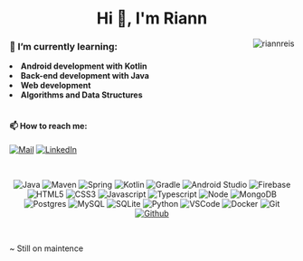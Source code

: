 <h1 align="center">Hi 👋, I'm Riann</h1>

<div><img align="right" src="https://github-readme-stats.vercel.app/api/top-langs?username=riannreis&show_icons=true&theme=transparent&locale=en&layout=compact" alt="riannreis" /></div>


<div>
 <h3> 🌱 I’m currently learning: </h3
   <ul>
    <li><b>Android development with Kotlin</b></li>
    <li><b>Back-end development with Java</b></li>
    <li><b>Web development</b></li>
    <li><b>Algorithms and Data Structures</b></li>
   </ul>
   
 
<br />

#### 📫 How to reach me:

[![Mail](https://img.shields.io/badge/Mail-black?style=flat-square&logo=gmail)](mailto:ooriannsilva@gmail.com)
[![LinkedIn](https://img.shields.io/badge/LinkedIn-black?style=flat-square&logo=linkedIn&logoColor=0073B1)](https://www.linkedin.com/in/riann-dos-reis-4b7507282/)

<br />
<div align="center">

![Java](https://img.shields.io/badge/Java-black?style=flat-square&logo=oracle&logoColor=E42C2E)
![Maven](https://img.shields.io/badge/Maven-black?style=flat-square&logo=apache-maven&logoColor=C71A36)
![Spring](https://img.shields.io/badge/Spring-black?style=flat-square&logo=spring)
![Kotlin](https://img.shields.io/badge/Kotlin-black?style=flat-square&logo=kotlin)
![Gradle](https://img.shields.io/badge/Gradle-black?style=flat-square&logo=gradle)
![Android Studio](https://img.shields.io/badge/AndroidStudio-black?style=flat-square&logo=android-studio)
![Firebase](https://img.shields.io/badge/Firebase-black?style=flat-square&logo=firebase)
![HTML5](https://img.shields.io/badge/HTML-black?style=flat-square&logo=HTML5)
![CSS3](https://img.shields.io/badge/CSS-black?style=flat-square&logo=CSS3)
![Javascript](https://img.shields.io/badge/Javascript-black?style=flat-square&logo=javascript)
![Typescript](https://img.shields.io/badge/Typescript-black?style=flat-square&logo=typescript)
![Node](https://img.shields.io/badge/Node-black?style=flat-square&logo=node.js)
![MongoDB](https://img.shields.io/badge/MongoDB-black?style=flat-square&logo=mongoDB)
![Postgres](https://img.shields.io/badge/Postgres-black?style=flat-square&logo=postgresql)
![MySQL](https://img.shields.io/badge/MySQL-black?style=flat-square&logo=MySQL)
![SQLite](https://img.shields.io/badge/SQLite-black?style=flat-square&logo=SQLite)
![Python](https://img.shields.io/badge/Python-black?style=flat-square&logo=python)
![VSCode](https://img.shields.io/badge/VSCode-black?style=flat-square&logo=visual-studio-code&logoColor=2D9EE9)
![Docker](https://img.shields.io/badge/Docker-black?style=flat-square&logo=docker)
![Git](https://img.shields.io/badge/Git-black?style=flat-square&logo=git)
[![Github](https://img.shields.io/badge/Github-black?style=flat-square&logo=github)](https://github.com/RiannReis)
</div>

<br />

~ Still on maintence
